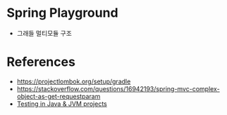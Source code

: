 # Spring Playground

- 그래들 멀티모듈 구조

# References

- https://projectlombok.org/setup/gradle
- https://stackoverflow.com/questions/16942193/spring-mvc-complex-object-as-get-requestparam
- [Testing in Java & JVM projects](https://docs.gradle.org/current/userguide/java_testing.html#using_junit5)